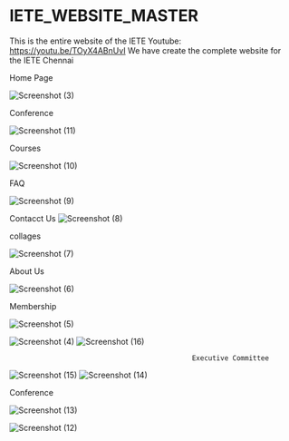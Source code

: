 # IETE_WEBSITE_MASTER
This is the entire website of the IETE
Youtube:
https://youtu.be/TOyX4ABnUvI
    We have create the complete website for the IETE Chennai

Home Page




![Screenshot (3)](https://github.com/logeshl89/IETE_WEBSITE_MASTER/assets/91780476/0c960ab2-9aa9-4501-be7b-fc78c5099814)


Conference


![Screenshot (11)](https://github.com/logeshl89/IETE_WEBSITE_MASTER/assets/91780476/7398157b-7210-4e4e-8f5c-53e39a7fd8f1)

Courses 




![Screenshot (10)](https://github.com/logeshl89/IETE_WEBSITE_MASTER/assets/91780476/84817e10-e853-4e75-829a-696f91900a43)



FAQ

![Screenshot (9)](https://github.com/logeshl89/IETE_WEBSITE_MASTER/assets/91780476/ebc93de7-3692-4e97-82f1-2563b3ab3883)


Contacct Us
![Screenshot (8)](https://github.com/logeshl89/IETE_WEBSITE_MASTER/assets/91780476/21ef8c95-c006-4d85-9a14-9a67aab506dd)

collages

![Screenshot (7)](https://github.com/logeshl89/IETE_WEBSITE_MASTER/assets/91780476/d29994ec-5583-4d8a-bffc-567c6369a086)

About Us


![Screenshot (6)](https://github.com/logeshl89/IETE_WEBSITE_MASTER/assets/91780476/2991e68e-d837-4fe4-9321-86aaa74f1ac7)


Membership

![Screenshot (5)](https://github.com/logeshl89/IETE_WEBSITE_MASTER/assets/91780476/335c2cc6-aeee-4cdd-b61a-64a56da240cd)





![Screenshot (4)](https://github.com/logeshl89/IETE_WEBSITE_MASTER/assets/91780476/9dfe168d-0549-4e49-94ae-2f334b18486b)
![Screenshot (16)](https://github.com/logeshl89/IETE_WEBSITE_MASTER/assets/91780476/2c2238fa-da4e-4541-a24b-7890e0e539e7)



                                                 Executive Committee 


                                                 
![Screenshot (15)](https://github.com/logeshl89/IETE_WEBSITE_MASTER/assets/91780476/2592e3ff-8226-4bed-b1ee-fd7a4f8b931b)
![Screenshot (14)](https://github.com/logeshl89/IETE_WEBSITE_MASTER/assets/91780476/060f5ed6-1ce7-4fd6-a353-42cc8430dc38)


Conference 


![Screenshot (13)](https://github.com/logeshl89/IETE_WEBSITE_MASTER/assets/91780476/e6c74bf2-f01e-432b-8eaa-5b0c4ea59d35)





![Screenshot (12)](https://github.com/logeshl89/IETE_WEBSITE_MASTER/assets/91780476/0308704e-44f9-4054-9138-01755c27df54)
